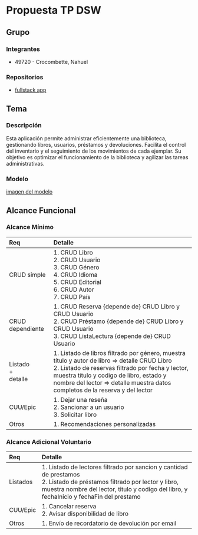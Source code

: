 # Propuesta TP DSW

## Grupo
### Integrantes
* 49720 - Crocombette, Nahuel

### Repositorios
* [fullstack app](https://github.com/nahucroco/tp-dsw)

## Tema
### Descripción
Esta aplicación permite administrar eficientemente una biblioteca, gestionando libros, usuarios, préstamos y devoluciones. Facilita el control del inventario y el seguimiento de los movimientos de cada ejemplar. Su objetivo es optimizar el funcionamiento de la biblioteca y agilizar las tareas administrativas.


### Modelo
[imagen del modelo](./modelo_dsw.jpg)



## Alcance Funcional 

### Alcance Mínimo

|Req|Detalle|
|:-|:-|
|CRUD simple|1. CRUD Libro<br>2. CRUD Usuario<br>3. CRUD Género<br>4. CRUD Idioma<br>5. CRUD Editorial<br>6. CRUD Autor<br>7. CRUD País|
|CRUD dependiente|1. CRUD Reserva {depende de} CRUD Libro y CRUD Usuario<br>2. CRUD Préstamo {depende de} CRUD Libro y CRUD Usuario<br>3. CRUD ListaLectura {depende de} CRUD Usuario|
|Listado<br>+<br>detalle| 1. Listado de libros filtrado por género, muestra título y autor de libro => detalle CRUD Libro<br> 2. Listado de reservas filtrado por fecha y lector, muestra titulo y codigo de libro, estado y nombre del lector => detalle muestra datos completos de la reserva y del lector|
|CUU/Epic|1. Dejar una reseña<br>2. Sancionar a un usuario<br>3. Solicitar libro|
|Otros|1. Recomendaciones personalizadas|

### Alcance Adicional Voluntario

|Req|Detalle|
|:-|:-|
|Listados |1. Listado de lectores filtrado por sancion y cantidad de prestamos <br>2. Listado de préstamos filtrado por lector y libro, muestra nombre del lector, titulo y codigo del libro, y fechaInicio y fechaFin del prestamo|
|CUU/Epic|1. Cancelar reserva<br>2. Avisar disponibilidad de libro|
|Otros|1. Envío de recordatorio de devolución por email|

